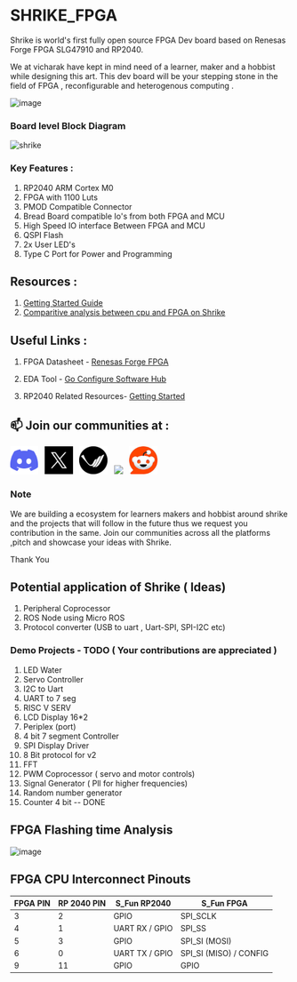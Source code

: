 # SHRIKE_FPGA

Shrike is world's first fully open source FPGA Dev board based on Renesas Forge FPGA SLG47910 and RP2040. 

We at vicharak have kept in mind need of a learner, maker and a hobbist while designing this art. This dev board will be your stepping stone in the field of FPGA , reconfigurable and heterogenous computing . 

![image](https://github.com/user-attachments/assets/6f404ca8-1808-4871-b96a-2030eb391555)

### Board level Block Diagram
 
![shrike](https://github.com/user-attachments/assets/6f585615-6b91-49ec-aa3d-26e50eec5a31)

### Key Features : 
1.  RP2040 ARM Cortex M0 
2.  FPGA with 1100 Luts
3.  PMOD Compatible Connector
4.  Bread Board compatible Io's from both FPGA and MCU 
5.  High Speed IO interface Between FPGA and MCU
6.  QSPI Flash 
7.  2x User LED's
8.  Type C Port for Power and Programming 

## Resources : 

1. [Getting Started Guide ](./Docs/FPGA_Programming.rst)
2. [Comparitive analysis between cpu and FPGA on Shrike](./Docs/RP2040vsFPGA.md)

## Useful Links : 
1. FPGA Datasheet - [Renesas Forge FPGA ](https://www.renesas.com/en/products/programmable-mixed-signal-asic-ip-products/forgefpga-low-density-fpgas/slg47910-1k-lut-forgefpga)

2. EDA Tool - [Go Configure Software Hub](https://www.renesas.com/en/software-tool/go-configure-software-hub)

3. RP2040 Related Resources- [Getting Started ](https://projects.raspberrypi.org/en/projects/getting-started-with-the-pico)

## 📫 Join our communities at :
  
   [<img src="./asset/discord-icon.svg" width="10%"/>](https://discord.com/invite/EhQy97CQ9G)  &nbsp; [<img src="./asset/x_icon.png" width="10%"/>](https://x.com/Vicharak_In)  &nbsp; [<img src="./asset/vicharak_icon.png" width="10%"/>](https://discuss.vicharak.in/)  &nbsp; [<img src="https://img.icons8.com/color/48/000000/linkedin.png" width="10%"/>](https://www.linkedin.com/company/vicharak-in)  &nbsp; [<img src="./asset/reddit_icon.jpeg" width="10%"/>](https://www.reddit.com/r/Vicharak/)  &nbsp;



### Note 

We are building a ecosystem for learners makers and hobbist around shrike and the projects that will follow in the future thus we request you contribution in the same. Join our communities across all the platforms ,pitch and showcase your ideas with Shrike. 


Thank You 

## Potential application of Shrike ( Ideas) 
 1. Peripheral Coprocessor 
 2. ROS Node using Micro ROS
 3. Protocol converter (USB to uart ,  Uart-SPI, SPI-I2C etc)

### Demo Projects - TODO ( Your contributions are appreciated )  

1. LED Water                         
2. Servo Controller  
3. I2C to Uart 
4. UART to 7 seg  
5. RISC V SERV 
7. LCD Display 16*2 
8. Periplex (port) 
9. 4 bit 7 segment Controller 
10. SPI Display Driver 
11. 8 Bit protocol for v2 
12. FFT 
13. PWM Coprocessor ( servo and motor controls)
14. Signal Generator  ( Pll for higher frequencies)
15. Random number generator 
16. Counter 4 bit                                       -- DONE



## FPGA Flashing time Analysis 
![image](https://github.com/user-attachments/assets/3359da79-6886-48a4-9754-b5aa416cc504)


## FPGA CPU Interconnect Pinouts 

<div align="center">

| FPGA PIN | RP 2040 PIN | S_Fun RP2040     | S_Fun FPGA         |
|----------|-------------|------------------|--------------------|
| 3        | 2           | GPIO             | SPI_SCLK           |
| 4        | 1           | UART RX / GPIO   | SPI_SS             |
| 5        | 3           | GPIO             | SPI_SI (MOSI)      |
| 6        | 0           | UART TX / GPIO   | SPI_SI (MISO) / CONFIG |
| 9        | 11          | GPIO             | GPIO               |

</div>


